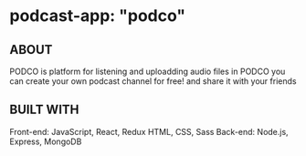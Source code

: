 # podcast-app: "podco"
##  ABOUT
PODCO is platform for listening and uploadding audio files
in PODCO you can create your own podcast channel for free!
and share it with your friends
##  BUILT WITH
Front-end:
JavaScript, React, Redux
HTML, CSS, Sass
Back-end:
Node.js, Express, MongoDB
